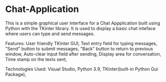 # Chat-Application

This is a simple graphical user interface for a Chat Appplication built using Python with the TKinter library. It is used to display a basic chat inteface where users can type and send messages.

Features:
User friendly TKinter GUI,
Text entry field for typing messages, 
"Send" button to submit messages, 
"Back" button to return to previous window, 
Auto-clear input field after sending,
Display area for conversation, 
Time stamp on the texts sent, 

Technologies Used:
Visual Studio,
Python 3.9,
TKinter(built-in Python Gui Package), 
